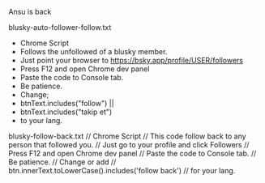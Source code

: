 Ansu is back

blusky-auto-follower-follow.txt
* Chrome Script
* Follows the unfollowed of a blusky member.
* Just point your browser to https://bsky.app/profile/USER/followers
* Press F12 and open Chrome dev panel
* Paste the code to Console tab.
* Be patience.
* Change;
* btnText.includes("follow") || 
* btnText.includes("takip et")
* to your lang.

blusky-follow-back.txt
// Chrome Script
// This code follow back to any person that followed you.
// Just go to your profile and click Followers
// Press F12 and open Chrome dev panel
// Paste the code to Console tab.
// Be patience.
// Change or add
// btn.innerText.toLowerCase().includes('follow back')
// for your lang.

